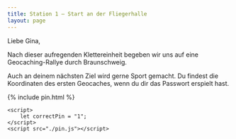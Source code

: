```yaml
---
title: Station 1 – Start an der Fliegerhalle
layout: page
---
```


Liebe Gina,

Nach dieser aufregenden Klettereinheit begeben wir uns auf eine Geocaching-Rallye durch Braunschweig.

Auch an deinem nächsten Ziel wird gerne Sport gemacht.
Du findest die Koordinaten des ersten Geocaches, wenn du dir das Passwort erspielt hast.

{% include pin.html %}

<html>
    <div id="coordinates" class="text-center" style="display:none">
        <h2>Koordinaten der nächsten Station</h2>
        <p>51.000000, 10.000000</p>

<iframe src="https://www.google.com/maps/embed?pb=!1m18!1m12!1m3!1d2442.5611860002405!2d10.500269776900051!3d52.25135367199198!2m3!1f0!2f0!3f0!3m2!1i1024!2i768!4f13.1!3m3!1m2!1s0x47aff613cd81c2bf%3A0x3fe35b27fd16060d!2sFliegerhalle!5e0!3m2!1sde!2sde!4v1748462734201!5m2!1sde!2sde" width="400" height="300" style="border:0;" allowfullscreen="" loading="lazy" referrerpolicy="no-referrer-when-downgrade"></iframe>
    </div>

    <script>
        let correctPin = "1";
    </script>
    <script src="./pin.js"></script>

</html>
